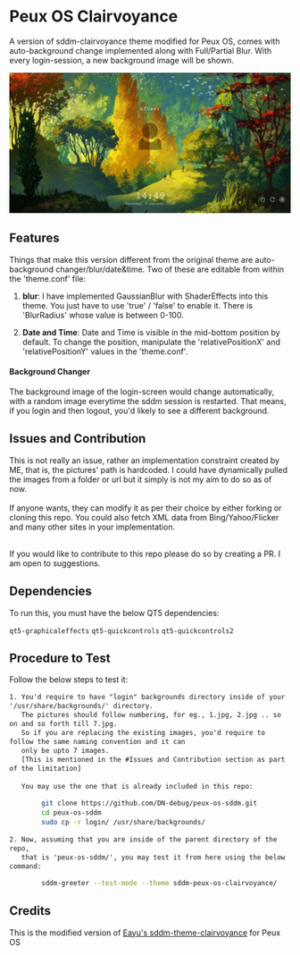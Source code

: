 # Peux OS Clairvoyance

A version of sddm-clairvoyance theme modified for 
Peux OS, comes with auto-background 
change implemented along with Full/Partial Blur. 
With every login-session, a new background image 
will be shown. 

![](https://github.com/DN-debug/peux-os-sddm/blob/master/sddm-peux.png)
## Features

Things that make this version different from the original theme are auto-background changer/blur/date&time. Two of these are editable from
within the 'theme.conf' file:

1. <b>blur</b>: 
    I have implemented GaussianBlur with ShaderEffects into this theme.
    You just have to use 'true' / 'false' to enable it. 
    There is 'BlurRadius' whose value is between 0-100.

2. <b>Date and Time</b>: 
    Date and Time is visible in the mid-bottom position by default.
    To change the position, manipulate the 'relativePositionX' and 'relativePositionY'
    values in the 'theme.conf'.

#### Background Changer

The background image of the login-screen would change automatically, with a random image everytime the sddm session
is restarted. That means, if you login and then logout, you'd likely to see a different background.

## Issues and Contribution

This is not really an issue, rather an implementation constraint created by ME, that is, the pictures' path is hardcoded. I could have dynamically pulled the images from a 
folder or url but it simply is not my aim to do so as of now. <br><br>
If anyone wants, they can modify it as per their choice by either forking or cloning this repo. You could also fetch 
XML data from Bing/Yahoo/Flicker and many other sites in your implementation. <br><br> 

If you would like to contribute to this repo please do so by creating a PR. I am open to suggestions.

## Dependencies

To run this, you must have the below QT5 dependencies:

`qt5-graphicaleffects`
`qt5-quickcontrols`
`qt5-quickcontrols2`

## Procedure to Test

Follow the below steps to test it:

    1. You'd require to have "login" backgrounds directory inside of your '/usr/share/backgrounds/' directory. 
       The pictures should follow numbering, for eg., 1.jpg, 2.jpg .. so on and so forth till 7.jpg. 
       So if you are replacing the existing images, you'd require to follow the same naming convention and it can 
       only be upto 7 images. 
       [This is mentioned in the #Issues and Contribution section as part of the limitation]

       You may use the one that is already included in this repo:

```bash
        git clone https://github.com/DN-debug/peux-os-sddm.git
        cd peux-os-sddm
        sudo cp -r login/ /usr/share/backgrounds/
```

    2. Now, assuming that you are inside of the parent directory of the repo,
       that is 'peux-os-sddm/', you may test it from here using the below command:

```bash
        sddm-greeter --test-mode --theme sddm-peux-os-clairvoyance/
```
    
## Credits

This is the modified version of [Eayu's sddm-theme-clairvoyance](https://github.com/eayus/sddm-theme-clairvoyance) for Peux OS


